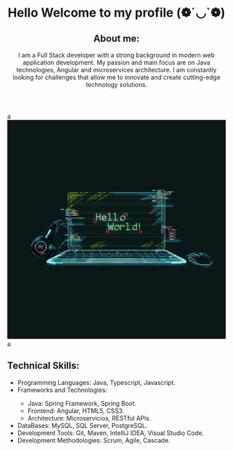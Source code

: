 <head>
    <meta charset="UTF-8">
    <meta name="viewport" content="width=device-width, initial-scale=1.0">
    <title>Document</title>
    <link rel="stylesheet" href="style.css">
    <link href="https://cdn.jsdelivr.net/npm/bootstrap@5.0.2/dist/css/bootstrap.min.css" rel="stylesheet" integrity="sha384-EVSTQN3/azprG1Anm3QDgpJLIm9Nao0Yz1ztcQTwFspd3yD65VohhpuuCOmLASjC" crossorigin="anonymous">
</head>

<body>
    <header>
        <h1>Hello Welcome to my profile (❁´◡`❁)</h1>
        <h2>About me:</h2>
        <p>
            I am a Full Stack developer with a strong background in modern web application development. My passion and
            main
            focus are on Java technologies, Angular and microservices architecture. I am constantly looking for
            challenges
            that allow me to innovate and create cutting-edge technology solutions.
        </p>
    </header>
a
    <div class="col-sm-4 objetfitcover">
        <img src="holamundo.gif" alt="Foto de presentación">
    </div>
a
    <h2>Technical Skills:</h2>
    <ul>
        <li>Programming Languages: Java, Typescript, Javascript.</li>
        <li>Frameworks and Technologies:</li>
        <ul>
            <li>Java: Spring Framework, Spring Boot.</li>
            <li>Frontend: Angular, HTML5, CSS3.</li>
            <li>Architecture: Microservicios, RESTful APIs.</li>
        </ul>
        <li>DataBases: MySQL, SQL Server, PostgreSQL.</li>
        <li>Development Tools: Git, Maven, IntelliJ IDEA, Visual Studio Code.</li>
        <li>Development Methodologies: Scrum, Agile, Cascade.</li>
    </ul>
</body>

